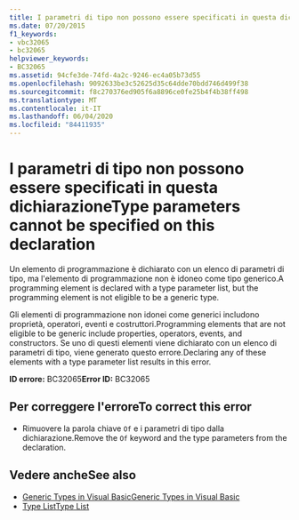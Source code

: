 ```yaml
---
title: I parametri di tipo non possono essere specificati in questa dichiarazione
ms.date: 07/20/2015
f1_keywords:
- vbc32065
- bc32065
helpviewer_keywords:
- BC32065
ms.assetid: 94cfe3de-74fd-4a2c-9246-ec4a05b73d55
ms.openlocfilehash: 9092633be3c52625d35c64dde70bdd746d499f38
ms.sourcegitcommit: f8c270376ed905f6a8896ce0fe25b4f4b38ff498
ms.translationtype: MT
ms.contentlocale: it-IT
ms.lasthandoff: 06/04/2020
ms.locfileid: "84411935"
---
```

# <a name="type-parameters-cannot-be-specified-on-this-declaration"></a><span data-ttu-id="6c6a0-102">I parametri di tipo non possono essere specificati in questa dichiarazione</span><span class="sxs-lookup"><span data-stu-id="6c6a0-102">Type parameters cannot be specified on this declaration</span></span>
<span data-ttu-id="6c6a0-103">Un elemento di programmazione è dichiarato con un elenco di parametri di tipo, ma l'elemento di programmazione non è idoneo come tipo generico.</span><span class="sxs-lookup"><span data-stu-id="6c6a0-103">A programming element is declared with a type parameter list, but the programming element is not eligible to be a generic type.</span></span>  
  
 <span data-ttu-id="6c6a0-104">Gli elementi di programmazione non idonei come generici includono proprietà, operatori, eventi e costruttori.</span><span class="sxs-lookup"><span data-stu-id="6c6a0-104">Programming elements that are not eligible to be generic include properties, operators, events, and constructors.</span></span> <span data-ttu-id="6c6a0-105">Se uno di questi elementi viene dichiarato con un elenco di parametri di tipo, viene generato questo errore.</span><span class="sxs-lookup"><span data-stu-id="6c6a0-105">Declaring any of these elements with a type parameter list results in this error.</span></span>  
  
 <span data-ttu-id="6c6a0-106">**ID errore:** BC32065</span><span class="sxs-lookup"><span data-stu-id="6c6a0-106">**Error ID:** BC32065</span></span>  
  
## <a name="to-correct-this-error"></a><span data-ttu-id="6c6a0-107">Per correggere l'errore</span><span class="sxs-lookup"><span data-stu-id="6c6a0-107">To correct this error</span></span>  
  
- <span data-ttu-id="6c6a0-108">Rimuovere la parola chiave `Of` e i parametri di tipo dalla dichiarazione.</span><span class="sxs-lookup"><span data-stu-id="6c6a0-108">Remove the `Of` keyword and the type parameters from the declaration.</span></span>  
  
## <a name="see-also"></a><span data-ttu-id="6c6a0-109">Vedere anche</span><span class="sxs-lookup"><span data-stu-id="6c6a0-109">See also</span></span>

- [<span data-ttu-id="6c6a0-110">Generic Types in Visual Basic</span><span class="sxs-lookup"><span data-stu-id="6c6a0-110">Generic Types in Visual Basic</span></span>](../programming-guide/language-features/data-types/generic-types.md)
- [<span data-ttu-id="6c6a0-111">Type List</span><span class="sxs-lookup"><span data-stu-id="6c6a0-111">Type List</span></span>](../language-reference/statements/type-list.md)
